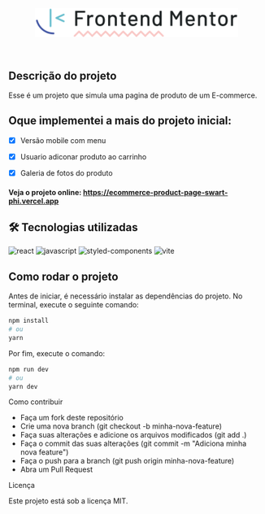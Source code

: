 <br/>
<div align="center">

  <img src="./preview/logo.svg" width="400" alt="Página do produto E-commerce">

<br/></div>


## Descrição do projeto

Esse é um projeto que simula uma pagina de produto de um E-commerce. 

## Oque implementei a mais do projeto inicial:
- [x] Versão mobile com menu
- [x] Usuario adiconar produto ao carrinho
- [x] Galeria de fotos do produto



#### Veja o projeto online: https://ecommerce-product-page-swart-phi.vercel.app

## 🛠 Tecnologias utilizadas

![react][react] ![javascript][javascript] ![styled-components][styled-components] ![vite][vite]

[react]: https://img.shields.io/badge/react-1E4174?style=for-the-badge&logo=react&logoColor=white

[styled-components]: https://img.shields.io/badge/Styled_Components-1E4174?style=for-the-badge&logo=styledcomponents&logoColor=white

[javascript]: https://img.shields.io/badge/javascript-1E4174?style=for-the-badge&logo=javascript&logoColor=white

[vite]: https://img.shields.io/badge/vite-1E4174?style=for-the-badge&logo=vite&logoColor=white



## Como rodar o projeto

Antes de iniciar, é necessário instalar as dependências do projeto. No terminal, execute o seguinte comando:

```bash
npm install
# ou
yarn
```

Por fim, execute o comando:

```bash
npm run dev
# ou
yarn dev
```

Como contribuir

- Faça um fork deste repositório
- Crie uma nova branch (git checkout -b minha-nova-feature)
- Faça suas alterações e adicione os arquivos modificados (git add .)
- Faça o commit das suas alterações (git commit -m "Adiciona minha nova feature")
- Faça o push para a branch (git push origin minha-nova-feature)
- Abra um Pull Request

Licença

Este projeto está sob a licença MIT.

